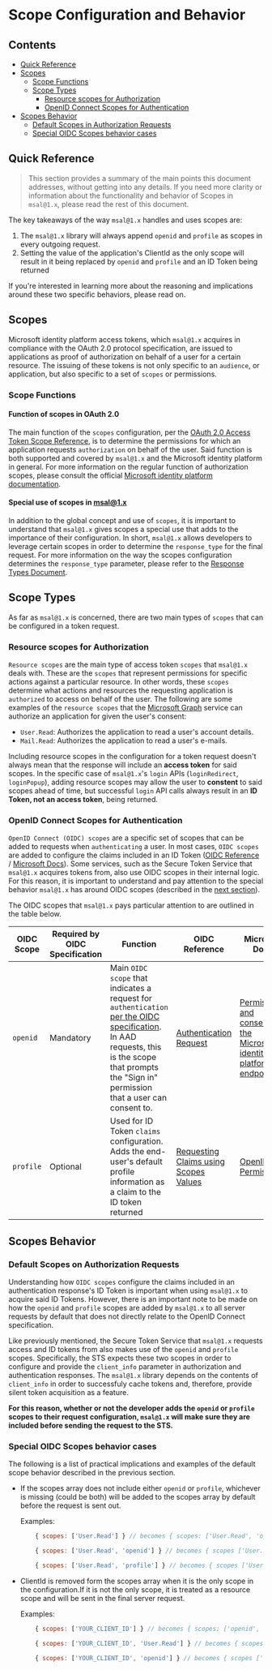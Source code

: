 # Scope Configuration and Behavior

## Contents
* [Quick Reference](#quick-reference)
* [Scopes](#scopes)
    * [Scope Functions](#scope-functions)
    * [Scope Types](#scope-types)
        * [Resource scopes for Authorization](#resource-scopes-for-authorization)
        * [OpenID Connect Scopes for Authentication](#openid-connect-scopes-for-authentication)
* [Scopes Behavior](#scopes-behavior)
    * [Default Scopes in Authorization Requests](#default-scopes-on-authorization-requests)
    * [Special OIDC Scopes behavior cases](#special-oidc-scopes-behavior-cases)

## Quick Reference

> This section provides a summary of the main points this document addresses, without getting into any details. If you need more clarity or information about the functionality and behavior of Scopes in `msal@1.x`, please read the rest of this document.

The key takeaways of the way `msal@1.x` handles and uses scopes are:

1. The `msal@1.x` library will always append `openid` and `profile` as scopes in every outgoing request.
2. Setting the value of the application's ClientId as the only scope will result in it being replaced by `openid` and `profile` and an ID Token being returned

If you're interested in learning more about the reasoning and implications around these two specific behaviors, please read on.



## Scopes

Microsoft identity platform access tokens, which `msal@1.x` acquires in compliance with the OAuth 2.0 protocol specification, are issued to applications as proof of authorization on behalf of a user for a certain resource. The issuing of these tokens is not only specific to an `audience`, or application, but also specific to a set of `scopes` or permissions.

### Scope Functions

#### Function of scopes in OAuth 2.0

The main function of the `scopes` configuration, per the [OAuth 2.0 Access Token Scope Reference](https://tools.ietf.org/html/rfc6749#section-3.3), is to determine the permissions for which an application requests `authorization` on behalf of the user. Said function is both supported and covered by `msal@1.x` and the Microsoft identity platform in general. For more information on the regular function of authorization scopes, please consult the official [Microsoft identity platform documentation](https://docs.microsoft.com/en-us/azure/active-directory/develop/v2-permissions-and-consent).

#### Special use of scopes in msal@1.x

In addition to the global concept and use of `scopes`, it is important to understand that `msal@1.x` gives scopes a special use that adds to the importance of their configuration. In short, `msal@1.x` allows developers to leverage certain scopes in order to determine the `response_type` for the final request. For more information on the way the scopes configuration determines the `response_type` parameter, please refer to the [Response Types Document](/docs/response-types.md).



## Scope Types

As far as `msal@1.x` is concerned, there are two main types of `scopes` that can be configured in a token request.

### Resource scopes for Authorization

`Resource scopes` are the main type of access token `scopes` that `msal@1.x` deals with. These are the `scopes` that represent permissions for specific actions against a particular resource. In other words, these  `scopes` determine what actions and resources the requesting application is `authorized` to access on behalf of the user. The following are some examples of the `resource scopes` that the [Microsoft Graph](https://docs.microsoft.com/en-us/graph/overview) service can authorize an application for given the user's consent:

* `User.Read`: Authorizes the application to read a user's account details.
* `Mail.Read`: Authorizes the application to read a user's e-mails.

Including resource scopes in the configuration for a token request doesn't always mean that the response will include an **access token** for said scopes. In the specific case of `msal@1.x`'s `login` APIs (`loginRedirect`, `loginPopup`), adding resource scopes may allow the user to **constent** to said scopes ahead of time, but successful `login` API calls always result in an **ID Token, not an access token**, being returned.

### OpenID Connect Scopes for Authentication

`OpenID Connect (OIDC) scopes` are a specific set of scopes that can be added to requests when `authenticating` a user. In most cases, `OIDC scopes` are added to configure the claims included in an ID Token ([OIDC Reference](https://openid.net/specs/openid-connect-core-1_0.html#ScopeClaims) / [Microsoft Docs](https://docs.microsoft.com/en-us/azure/active-directory/develop/v2-permissions-and-consent#openid-connect-scopes)). Some services, such as the Secure Token Service that `msal@1.x` acquires tokens from, also use OIDC scopes in their internal logic. For this reason, it is important to understand and pay attention to the special behavior `msal@1.x` has around OIDC scopes (described in the [next section](#default-scopes-on-authorization-requests)).

The OIDC scopes that `msal@1.x` pays particular attention to are outlined in the table below.

| OIDC Scope | Required by OIDC Specification | Function | OIDC Reference | Microsoft Docs |
| ---------- | ------------------------------ | -------- | -------------- | -------------- |
| `openid`| Mandatory   |  Main `OIDC scope` that indicates a request for `authentication` [per the OIDC specification](https://openid.net/specs/openid-connect-core-1_0.html#AuthRequest). In AAD requests, this is the scope that prompts the "Sign in" permission that a user can consent to. | [Authentication Request](https://openid.net/specs/openid-connect-core-1_0.html#AuthRequest)| [Permissions and consent in the Microsoft identity platform endpoint](https://docs.microsoft.com/en-us/azure/active-directory/develop/v2-protocols-oidc#send-the-sign-in-request)|
|`profile`| Optional | Used for ID Token `claims` configuration. Adds the end-user's default profile information as a claim to the ID token returned | [Requesting Claims using Scopes Values](https://openid.net/specs/openid-connect-core-1_0.html#ScopeClaims) | [OpenID Permissions](https://docs.microsoft.com/en-us/azure/active-directory/develop/v2-permissions-and-consent)|


## Scopes Behavior

### Default Scopes on Authorization Requests

Understanding how `OIDC scopes` configure the claims included in an authentication response's ID Token is important when using `msal@1.x` to acquire said ID Tokens. However, there is an important note to be made on how the `openid` and `profile` scopes are added by `msal@1.x` to all server requests by default that does not directly relate to the OpenID Connect specification.

Like previously mentioned, the Secure Token Service that `msal@1.x` requests access and ID tokens from also makes use of the `openid` and `profile` scopes. Specifically, the STS expects these two scopes in order to configure and provide the `client_info` parameter in authorization and authentication responses. The `msal@1.x` library depends on the contents of `client_info` in order to successfuly cache tokens and, therefore, provide silent token acquisition as a feature.

**For this reason, whether or not the developer adds the `openid` or `profile` scopes to their request configuration, `msal@1.x` will make sure they are included before sending the request to the STS.**

### Special OIDC Scopes behavior cases

The following is a list of practical implications and examples of the default scope behavior described in the previous section.

- If the scopes array does not include either `openid` or `profile`, whichever is missing (could be both) will be added to the scopes array by default before the request is sent out.

    Examples:

    ```js
        { scopes: ['User.Read'] } // becomes { scopes: ['User.Read', 'openid', 'profile'] } before the request is sent

        { scopes: ['User.Read', 'openid'] } // becomes { scopes ['User.Read', 'openid', 'profile']} before the request is sent

        { scopes: ['User.Read', 'profile'] } // becomes { scopes ['User.Read', 'profile', 'openid']} before the request is sent
    ```
- ClientId is removed form the scopes array when it is the only scope in the configuration.If it is not the only scope, it is treated as a resource scope and will be sent in the final server request.

    Examples:
    
    ```js
        { scopes: ['YOUR_CLIENT_ID'] } // becomes { scopes: ['openid', 'profile'] } before the request is sent (ClientId is spliced out)

        { scopes: ['YOUR_CLIENT_ID', 'User.Read'] } // becomes { scopes ['YOUR_CLIENT_ID', 'User.Read', 'openid', 'profile']} before the request is sent (ClientId is treated as resource scope and therefore not spliced out)

        { scopes: ['YOUR_CLIENT_ID', 'openid'] } // becomes { scopes ['YOUR_CLIENT_ID', 'openid', 'profile']} before the request is sent
    ```